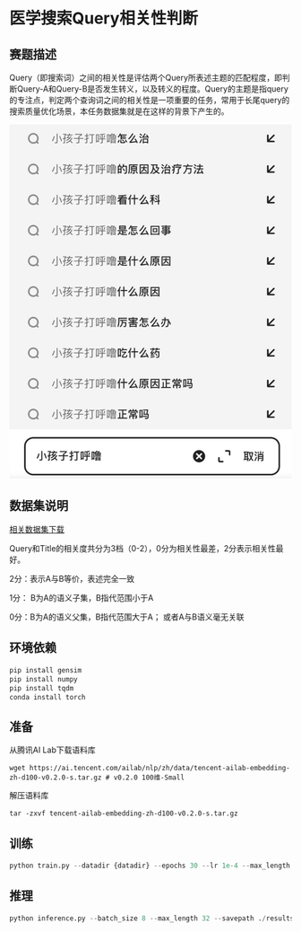 # 医学搜索Query相关性判断

## 赛题描述
Query（即搜索词）之间的相关性是评估两个Query所表述主题的匹配程度，即判断Query-A和Query-B是否发生转义，以及转义的程度。Query的主题是指query的专注点，判定两个查询词之间的相关性是一项重要的任务，常用于长尾query的搜索质量优化场景，本任务数据集就是在这样的背景下产生的。
<div align=center>

![examples](./pic/1.png)
</div>

## 数据集说明

[相关数据集下载](https://tianchi.aliyun.com/competition/entrance/532001/information)

Query和Title的相关度共分为3档（0-2），0分为相关性最差，2分表示相关性最好。

2分：表示A与B等价，表述完全一致

1分： B为A的语义子集，B指代范围小于A

0分：B为A的语义父集，B指代范围大于A； 或者A与B语义毫无关联

## 环境依赖

```shell
pip install gensim
pip install numpy
pip install tqdm
conda install torch
```

## 准备
从腾讯AI Lab下载语料库
```shell
wget https://ai.tencent.com/ailab/nlp/zh/data/tencent-ailab-embedding-zh-d100-v0.2.0-s.tar.gz # v0.2.0 100维-Small
```
解压语料库
```shell
tar -zxvf tencent-ailab-embedding-zh-d100-v0.2.0-s.tar.gz
```

## 训练
```python
python train.py --datadir {datadir} --epochs 30 --lr 1e-4 --max_length 32 --batch_size 8 --savepath ./results --gpu 0 --w2v_path {w2v_path}
```

## 推理
```python
python inference.py --batch_size 8 --max_length 32 --savepath ./results --datadir {datadir} --model_path {model_path} --gpu 0 --w2v_path {w2v_path}
```



